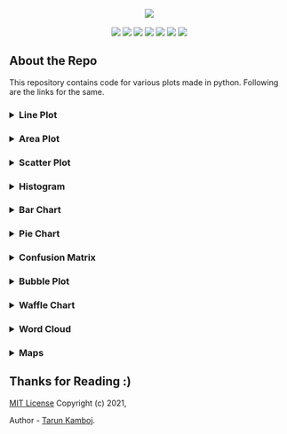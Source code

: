 <p align="center">
	<img height="300px" src="https://socialify.git.ci/Tarun-Kamboj/Data_Visualization_with_Python/image?font=Inter&language=1&logo=https%3A%2F%2Favatars.githubusercontent.com%2Fu%2F56023742%3Fv%3D4&owner=1&pattern=Formal%20Invitation&theme=Dark">
</p>
<p align="center">
	<img src="https://img.shields.io/github/repo-size/Tarun-Kamboj/Data_Visualization_with_Python?style=for-the-badge&color=fbff7d">
	<img src="https://img.shields.io/badge/Maintained-Yes-0bd44a?style=for-the-badge">
	<a href="LICENSE"><img src="https://img.shields.io/badge/License-MIT-5462ff?style=for-the-badge"></a>
	<img src="https://img.shields.io/badge/Contributions-Welcome-a92ff5?style=for-the-badge">
	<a href="#"><img src="https://img.shields.io/badge/deployment-Na-573bd4?style=for-the-badge"></a>
	<img src="https://img.shields.io/badge/IDE-jupyter-ff7a05?style=for-the-badge&logo=Jupyter">
	<img src="https://img.shields.io/badge/language-python-3776AB?style=for-the-badge&logo=Python">
</p>

## About the Repo

This repository contains code for various plots made in python. Following are the links for the same.

<h3><details>
	<summary> Line Plot</summary>
	<table>
		<th><a href="Code/Line%20Plot">Visit Directory ↗</a></th>
		<th><img width="500px" src="Code/Line%20Plot/img.png"></th>
	</table>
</details></h3>
<h3><details>
	<summary> Area Plot</summary>
	<table>
		<th><a href="Code/Area%20Plot">Visit Directory ↗</a></th>
		<th><img width="500px" src="Code/Area%20Plot/img.png"></th>
	</table>
</details></h3>
<h3><details>
	<summary> Scatter Plot</summary>
	<table>
		<th><a href="Code/Scatter%20Plot">Visit Directory ↗</a></th>
		<th><img width="500px" src="Code/Scatter%20Plot/img.png"></th>
	</table>
</details></h3>
<h3><details>
	<summary> Histogram</summary>
	<table>
		<th><a href="Code/Histogram">Visit Directory ↗</a></th>
		<th><img width="500px" src="Code/Histogram/img.png"></th>
	</table>
</details></h3>
<h3><details>
	<summary> Bar Chart</summary>
	<table>
		<th><a href="Code/Bar%20Chart">Visit Directory ↗</a></th>
		<th><img width="500px" src="Code/Bar%20Chart/img.png"></th>
	</table>
</details></h3>
<h3><details>
	<summary> Pie Chart</summary>
	<table>
		<th><a href="Code/Pie%20Chart">Visit Directory ↗</a></th>
		<th><img width="600px" src="Code/Pie%20Chart/img.png"></th>
	</table>
</details></h3>
<h3><details>
	<summary> Confusion Matrix</summary>
	<table>
		<th><a href="Code/Confusion%20Matrix">Visit Directory ↗</a></th>
		<th><img width="550px" src="Code/Confusion%20Matrix/img.png"></th>
	</table>
</details></h3>
<h3><details>
	<summary> Bubble Plot</summary>
	<table>
		<th><a href="Code/Bubble%20Plot">Visit Directory ↗</a></th>
		<th><img width="500px" src="Code/Bubble%20Plot/img.png"></th>
	</table>
</details></h3>
<h3><details>
	<summary> Waffle Chart</summary>
	<table>
		<th><a href="Code/Waffle%20Chart">Visit Directory ↗</a></th>
		<th><img width="600px" src="Code/Waffle%20Chart/img.png"></th>
	</table>
</details></h3>
<h3><details>
	<summary> Word Cloud</summary>
	<table>
		<th><a href="Code/Word%20Cloud">Visit Directory ↗</a></th>
		<th><img width="400px" src="Code/Word%20Cloud/img.png"></th>
	</table>
</details></h3>
<h3><details>
	<summary> Maps</summary>
	<table>
		<th><a href="Code/Maps">Visit Directory ↗</a></th>
		<th><img width="550px" src="Code/Maps/img2.png"></th>
	</table>
</details></h3>


## Thanks for Reading :)

[MIT License](LICENSE) Copyright (c) 2021, 

Author - [Tarun Kamboj](https://github.com/Tarun-Kamboj).